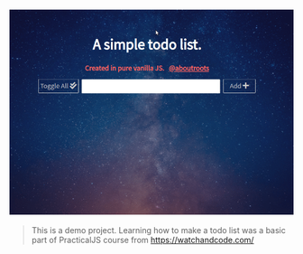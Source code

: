 <h1 align="center">
  <img src="https://github.com/aboutroots/todo-list-vanilla-js/blob/master/img/demo.gif" style="text-align: center;" align="center">
   
</h1>

> This is a demo project.
Learning how to make a todo list was a basic part of PracticalJS course from https://watchandcode.com/
 
